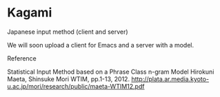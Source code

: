 # Kagami
Japanese input method (client and server)

We will soon upload a client for Emacs and a server with a model.

Reference

Statistical Input Method based on a Phrase Class n-gram Model
    Hirokuni Maeta, Shinsuke Mori 
    WTIM, pp.1-13, 2012.
    http://plata.ar.media.kyoto-u.ac.jp/mori/research/public/maeta-WTIM12.pdf
